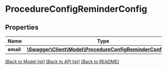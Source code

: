 # ProcedureConfigReminderConfig

## Properties
Name | Type | Description | Notes
------------ | ------------- | ------------- | -------------
**email** | [**\Swagger\Client\Model\ProcedureConfigReminderConfigEmail**](ProcedureConfigReminderConfigEmail.md) |  | [optional] 

[[Back to Model list]](../README.md#documentation-for-models) [[Back to API list]](../README.md#documentation-for-api-endpoints) [[Back to README]](../README.md)

